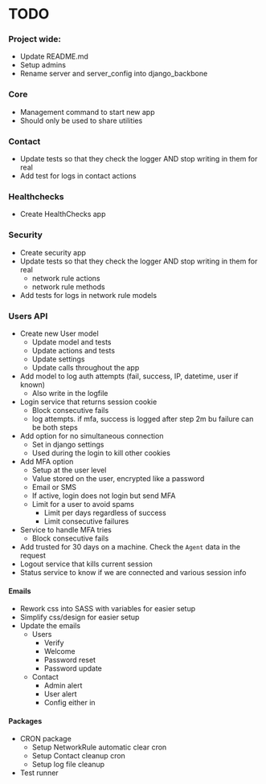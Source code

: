 # TODO

### Project wide:
- Update README.md
- Setup admins
- Rename server and server_config into django_backbone

### Core
- Management command to start new app
- Should only be used to share utilities

### Contact
- Update tests so that they check the logger AND stop writing in them for real
- Add test for logs in contact actions

### Healthchecks
- Create HealthChecks app

### Security
- Create security app
- Update tests so that they check the logger AND stop writing in them for real
    - network rule actions
    - network rule methods
- Add tests for logs in network rule models

### Users API
- Create new User model
    - Update model and tests
    - Update actions and tests
    - Update settings
    - Update calls throughout the app
- Add model to log auth attempts (fail, success, IP, datetime, user if known)
    - Also write in the logfile
- Login service that returns session cookie
    - Block consecutive fails
    - log attempts. if mfa, success is logged after step 2m bu failure can be both steps
- Add option for no simultaneous connection
    - Set in django settings
    - Used during the login to kill other cookies
- Add MFA option
    - Setup at the user level
    - Value stored on the user, encrypted like a password
    - Email or SMS
    - If active, login does not login but send MFA
    - Limit for a user to avoid spams
        - Limit per days regardless of success
        - Limit consecutive failures
- Service to handle MFA tries
    - Block consecutive fails
- Add trusted for 30 days on a machine. Check the `Agent` data in the request
- Logout service that kills current session
- Status service to know if we are connected and various session info

#### Emails
- Rework css into SASS with variables for easier setup
- Simplify css/design for easier setup
- Update the emails
    - Users
        - Verify
        - Welcome
        - Password reset
        - Password update
    - Contact
        - Admin alert
        - User alert
        - Config either in 

#### Packages
- CRON package
   - Setup NetworkRule automatic clear cron
   - Setup Contact cleanup cron
   - Setup log file cleanup
- Test runner

